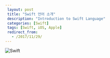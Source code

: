 ```yaml
---
 layout: post
 title: "Swift 언어 소개"
 description: "Introduction to Swift Language"
 categories: [Swift]
 tags: [Swift, iOS, Apple]
 redirect_from:
   - /2017/11/29/
---
```



 ![Swift](https://camo.githubusercontent.com/de32b354687f1cd9b05a89e4aa03c7f2d311f294/68747470733a2f2f73776966742e6f72672f6173736574732f696d616765732f73776966742e737667)
